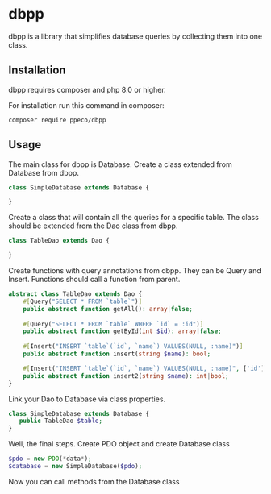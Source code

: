 # dbpp
dbpp is a library that simplifies database queries by collecting them into one class.

## Installation
dbpp requires composer and php 8.0 or higher.

For installation run this command in composer:
```shell
composer require ppeco/dbpp
```

## Usage
The main class for dbpp is Database.
Create a class extended from Database from dbpp.

```php
class SimpleDatabase extends Database {

}
```

Create a class that will contain all the queries for a specific table.
The class should be extended from the Dao class from dbpp.

```php
class TableDao extends Dao {

}
```

Create functions with query annotations from dbpp.
They can be Query and Insert.
Functions should call a function from parent.

```php
abstract class TableDao extends Dao {
    #[Query("SELECT * FROM `table`")]
    public abstract function getAll(): array|false;
    
    #[Query("SELECT * FROM `table` WHERE `id` = :id")]
    public abstract function getById(int $id): array|false;
    
    #[Insert("INSERT `table`(`id`, `name`) VALUES(NULL, :name)")]
    public abstract function insert(string $name): bool;

    #[Insert("INSERT `table`(`id`, `name`) VALUES(NULL, :name)", ['id'])]
    public abstract function insert2(string $name): int|bool;
}
```

Link your Dao to Database via class properties.
```php
class SimpleDatabase extends Database {
   public TableDao $table;
}
```

Well, the final steps. 
Create PDO object and create Database class
```php
$pdo = new PDO(*data*);
$database = new SimpleDatabase($pdo);
```

Now you can call methods from the Database class
